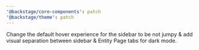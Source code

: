 ```yaml
---
'@backstage/core-components': patch
'@backstage/theme': patch
---
```


Change the default hover experience for the sidebar to be not jumpy & add visual separation between sidebar & Entity Page tabs for dark mode.
